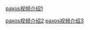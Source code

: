
[paxos视频介绍1](https://www.youtube.com/watch?v=d7nAGI_NZPk&t=943s)

[paxos视频介绍2](https://www.youtube.com/watch?v=BhosKsE8up8)
[paxos视频介绍3](https://www.youtube.com/watch?v=SRsK-ZXTeZ0)
